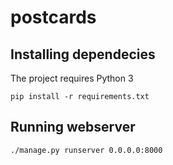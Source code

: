 # postcards

## Installing dependecies
The project requires Python 3

`pip install -r requirements.txt`


## Running webserver
`./manage.py runserver 0.0.0.0:8000`
